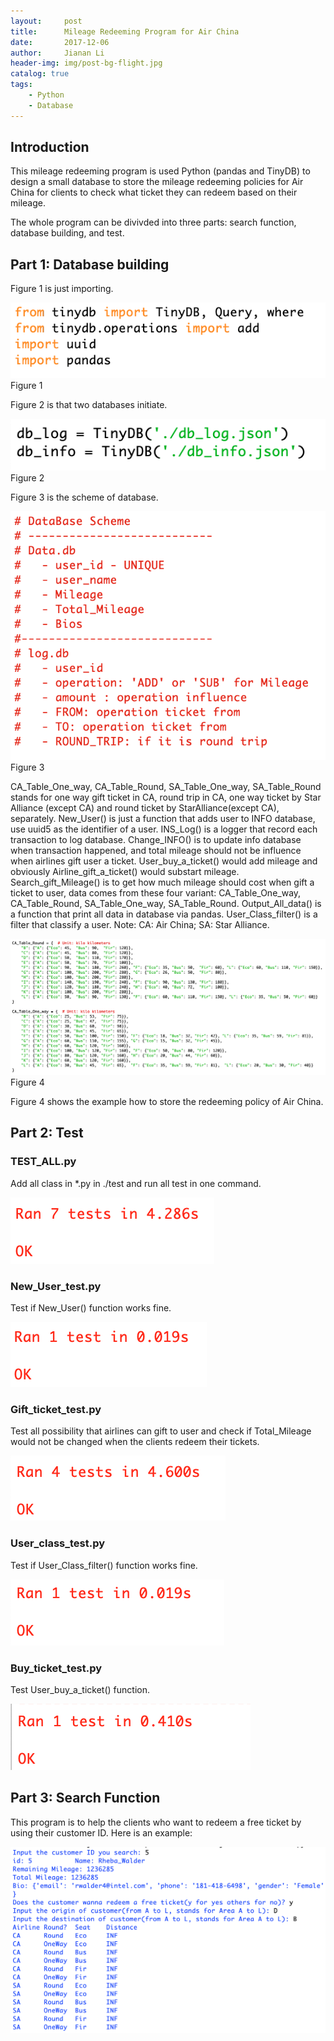 ```yaml
---
layout:     post
title:      Mileage Redeeming Program for Air China
date:       2017-12-06
author:     Jianan Li
header-img: img/post-bg-flight.jpg
catalog: true
tags:
    - Python
    - Database
---
```


## Introduction
This mileage redeeming program is used Python (pandas and TinyDB) to design a small database to store the mileage redeeming policies for Air China for clients to check what ticket they can redeem based on their mileage.

The whole program can be divivded into three parts: search function, database building, and test.

## Part 1: Database building
Figure 1 is just importing. 

![](https://raw.githubusercontent.com/StellaLi93/MarkDown-Photos/master/AirChina/2.png)
Figure 1

Figure 2 is that two databases initiate. 

![](https://raw.githubusercontent.com/StellaLi93/MarkDown-Photos/master/AirChina/3.png)
Figure 2

Figure 3 is the scheme of database.

![](https://raw.githubusercontent.com/StellaLi93/MarkDown-Photos/master/AirChina/4.png)
Figure 3

CA_Table_One_way, CA_Table_Round, SA_Table_One_way, SA_Table_Round stands for one way gift ticket in CA, round trip in CA, one way ticket by Star Alliance (except CA) and round ticket by StarAlliance(except CA), separately. 
New_User() is just a function that adds user to INFO database, use uuid5 as the identifier of a user. INS_Log() is a logger that record each transaction to log database. 
Change_INFO() is to update info database when transaction happened, and total mileage should not be influence when airlines gift user a ticket. 
User_buy_a_ticket() would add mileage and obviously Airline_gift_a_ticket() would substart mileage. 
Search_gift_Mileage() is to get how much mileage should cost when gift a ticket to user, data comes from these four variant: CA_Table_One_way, CA_Table_Round, SA_Table_One_way, SA_Table_Round. 
Output_All_data() is a function that print all data in database via pandas. User_Class_filter() is a filter that classify a user.
Note: CA: Air China; SA: Star Alliance. 

![](https://raw.githubusercontent.com/StellaLi93/MarkDown-Photos/master/AirChina/1.png)
Figure 4

Figure 4 shows the example how to store the redeeming policy of Air China.

## Part 2: Test
### TEST_ALL.py
Add all class in *.py in ./test and run all test in one command.

![](https://raw.githubusercontent.com/StellaLi93/MarkDown-Photos/master/AirChina/5.png)

### New_User_test.py
Test if New_User() function works fine.

![](https://raw.githubusercontent.com/StellaLi93/MarkDown-Photos/master/AirChina/6.png)

### Gift_ticket_test.py
Test all possibility that airlines can gift to user and check if Total_Mileage would not be changed when the clients redeem their tickets.

![](https://raw.githubusercontent.com/StellaLi93/MarkDown-Photos/master/AirChina/7.png)

### User_class_test.py
Test if User_Class_filter() function works fine.

![](https://raw.githubusercontent.com/StellaLi93/MarkDown-Photos/master/AirChina/8.png)

### Buy_ticket_test.py
Test User_buy_a_ticket() function.

![](https://raw.githubusercontent.com/StellaLi93/MarkDown-Photos/master/AirChina/9.png)

## Part 3: Search Function
This program is to help the clients who want to redeem a free ticket by using their customer ID. Here is an example:

![](https://raw.githubusercontent.com/StellaLi93/MarkDown-Photos/master/AirChina/10.png)
